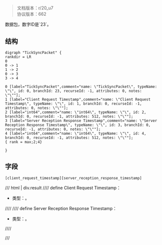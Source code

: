 # <!-- md:samp TickSyncPacket -->

> 文档版本：r/20_u7<br/>协议版本：662

<!-- md:samp TickSyncPacket -->数据包，数字ID是`23`。

## 结构

```viz
digraph "TickSyncPacket" {
rankdir = LR
0
0 -> 1
1 -> 2
0 -> 3
3 -> 4

0 [label="TickSyncPacket",comment="name: \"TickSyncPacket\", typeName: \"\", id: 0, branchId: 23, recurseId: -1, attributes: 0, notes: \"\""];
1 [label="Client Request Timestamp",comment="name: \"Client Request Timestamp\", typeName: \"\", id: 1, branchId: 0, recurseId: -1, attributes: 0, notes: \"\""];
2 [label="int64",comment="name: \"int64\", typeName: \"\", id: 2, branchId: 0, recurseId: -1, attributes: 512, notes: \"\""];
3 [label="Server Reception Response Timestamp",comment="name: \"Server Reception Response Timestamp\", typeName: \"\", id: 3, branchId: 0, recurseId: -1, attributes: 0, notes: \"\""];
4 [label="int64",comment="name: \"int64\", typeName: \"\", id: 4, branchId: 0, recurseId: -1, attributes: 512, notes: \"\""];
{ rank = max;2;4}

}

```

## 字段

```title='TickSyncPacket'
[client_request_timestamp][server_reception_response_timestamp]
```

/// html | div.result
//// define
Client Request Timestamp：<!-- md:samp int64 -->

- 类型：<!-- md:samp int64 -->。


////
//// define
Server Reception Response Timestamp：<!-- md:samp int64 -->

- 类型：<!-- md:samp int64 -->。


////

///


